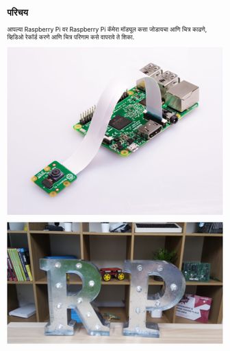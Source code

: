 ## परिचय
आपल्या Raspberry Pi वर Raspberry Pi कॅमेरा मॉड्यूल कसा जोडायचा आणि चित्र काढणे, व्हिडिओ रेकॉर्ड करणे आणि चित्र परिणाम कसे वापरावे ते शिका.

![कॅमेरा मॉड्यूलसह Raspberry Pi जोडणे](images/pi-camera-attached.jpg)

![Raspberry Pi कॅमेरा मॉड्यूलसह घेतलेल्या R आणि P अक्षराचे चित्र](images/none.jpg)
